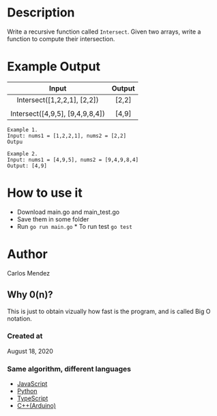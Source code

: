 # Description

Write a recursive function called `Intersect`. Given two arrays, write a function to compute their intersection.

# Example Output

|               Input                | Output |
| :--------------------------------: | :----: |
|   Intersect([1,2,2,1], [2,2])   | [2,2]  |
|                                    |        |
| Intersect([4,9,5], [9,4,9,8,4]) | [4,9]  |

```
Example 1.
Input: nums1 = [1,2,2,1], nums2 = [2,2]
Outpu
```

```
Example 2.
Input: nums1 = [4,9,5], nums2 = [9,4,9,8,4]
Output: [4,9]
```

# How to use it

-   Download main.go and main_test.go
-   Save them in some folder
-   Run `go run main.go` \* To run test `go test`

# Author

Carlos Mendez

## Why 0(n)?

This is just to obtain vizually how fast is the program, and is called Big O notation.

### Created at

August 18, 2020

### Same algorithm, different languages

-   [JavaScript](https://github.com/cjairm/javascript/tree/master/Algorithms-JS/035_intersection_of_two_arrays_II)
-   [Python](https://github.com/cjairm/python/tree/master/Algoritms-Py/035_intersection_of_two_arrays_II)
-   [TypeScript](https://github.com/cjairm/typescript/tree/master/Algorithms-TS/035_intersection_of_two_arrays_II)
-   [C++(Arduino)](https://github.com/cjairm/arduino/tree/master/Algorithms-Cpp/035_intersection_of_two_arrays_II)
